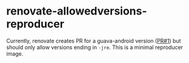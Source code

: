 # renovate-allowedversions-reproducer

Currently, renovate creates PR for a guava-android version ([PR#1](/simschla/renovate-allowedversions-reproducer/pull/1)) but should only allow versions ending in `-jre`. This is a minimal reproducer image.

